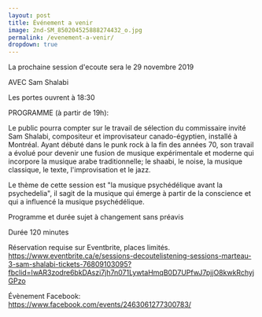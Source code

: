```yaml
---
layout: post
title: Événement a venir
image: 2nd-SM_850204525888274432_o.jpg
permalink: /evenement-a-venir/
dropdown: true
---
```


La prochaine session d'ecoute sera le 29 novembre 2019 

AVEC Sam Shalabi 

Les portes ouvrent à 18:30

PROGRAMME (à partir de 19h):

Le public pourra compter sur le travail de sélection du commissaire invité Sam Shalabi,  compositeur et improvisateur canado-égyptien, installé à Montréal. Ayant débuté dans le punk rock à la fin des années 70, son travail a évolué pour devenir une fusion de musique expérimentale et moderne qui incorpore la musique arabe traditionnelle; le shaabi, le noise, la musique classique, le texte, l'improvisation et le jazz.

Le thème de cette session est "la musique psychédélique avant la psychedelia", il sagit de la musique qui émerge à partir de la conscience et qui a influencé la musique psychédélique.

Programme et durée sujet à changement sans préavis

Durée 120 minutes

Réservation requise sur Eventbrite, places limités.
https://www.eventbrite.ca/e/sessions-decoutelistening-sessions-marteau-3-sam-shalabi-tickets-76809103095?fbclid=IwAR3zodre6bkDAszi7jh7n071LywtaHmqB0D7UPfwJ7pjjO8kwkRchyjGPzo


Évènement Facebook:
https://www.facebook.com/events/2463061277300783/
